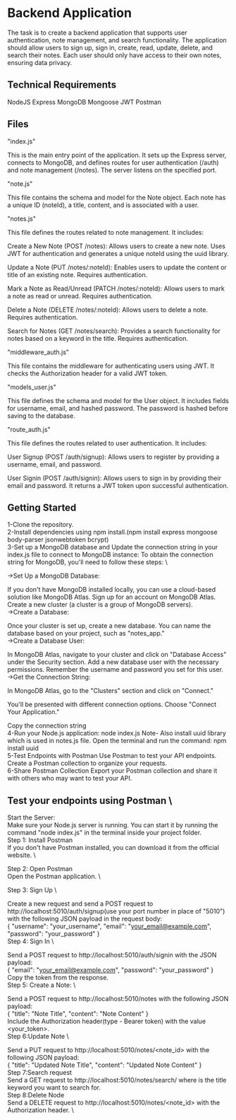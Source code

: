 
# Backend Application

The task is to create a backend application that supports user authentication, note management, and search
functionality. The application should allow users to sign up, sign in, create, read, update, delete, and search their
notes. Each user should only have access to their own notes, ensuring data privacy.


## Technical Requirements

NodeJS
Express
MongoDB
Mongoose
JWT
Postman

## Files
"index.js"

This is the main entry point of the application. It sets up the Express server, connects to MongoDB, and defines routes for user authentication (/auth) and note management (/notes). The server listens on the specified port.

"note.js"

This file contains the schema and model for the Note object. Each note has a unique ID (noteId), a title, content, and is associated with a user.

"notes.js"

This file defines the routes related to note management. It includes:

Create a New Note (POST /notes): Allows users to create a new note. Uses JWT for authentication and generates a unique noteId using the uuid library.

Update a Note (PUT /notes/:noteId): Enables users to update the content or title of an existing note. Requires authentication.

Mark a Note as Read/Unread (PATCH /notes/:noteId): Allows users to mark a note as read or unread. Requires authentication.

Delete a Note (DELETE /notes/:noteId): Allows users to delete a note. Requires authentication.

Search for Notes (GET /notes/search): Provides a search functionality for notes based on a keyword in the title. Requires authentication.

"middleware_auth.js"

This file contains the middleware for authenticating users using JWT. It checks the Authorization header for a valid JWT token.

"models_user.js"

This file defines the schema and model for the User object. It includes fields for username, email, and hashed password. The password is hashed before saving to the database.

"route_auth.js"

This file defines the routes related to user authentication. It includes:

User Signup (POST /auth/signup): Allows users to register by providing a username, email, and password.

User Signin (POST /auth/signin): Allows users to sign in by providing their email and password. It returns a JWT token upon successful authentication.
## Getting Started

1-Clone the repository.  \
2-Install dependencies using npm install.(npm install express mongoose body-parser jsonwebtoken bcrypt)  \
3-Set up a MongoDB database and Update the connection string in your index.js file to connect to MongoDB instance:
  To obtain the connection string for MongoDB, you'll need to follow these steps:  \

->Set Up a MongoDB Database:

If you don't have MongoDB installed locally, you can use a cloud-based solution like MongoDB Atlas.
Sign up for an account on MongoDB Atlas.
Create a new cluster (a cluster is a group of MongoDB servers).  \
->Create a Database:

Once your cluster is set up, create a new database.
You can name the database based on your project, such as "notes_app."  \
->Create a Database User:

In MongoDB Atlas, navigate to your cluster and click on "Database Access" under the Security section.
Add a new database user with the necessary permissions. Remember the username and password you set for this user.  \
->Get the Connection String:

In MongoDB Atlas, go to the "Clusters" section and click on "Connect."

You'll be presented with different connection options. Choose "Connect Your Application."

Copy the connection string  \
4-Run your Node.js application: node index.js
Note- Also install uuid library which is used in notes.js file.
Open the terminal and run the command: npm install uuid  \
5-Test Endpoints with Postman
Use Postman to test your API endpoints.
Create a Postman collection to organize your requests.  \
6-Share Postman Collection
Export your Postman collection and share it with others who may want to test your API.

## Test your endpoints using Postman  \
Start the Server:  \
Make sure your Node.js server is running. You can start it by running the command "node index.js" in the terminal inside your project folder.  \
Step 1: Install Postman  \
If you don't have Postman installed, you can download it from the official website.  \

Step 2: Open Postman  \
Open the Postman application.  \

Step 3: Sign Up  \

Create a new request and send a POST request to http://localhost:5010/auth/signup(use your port number in place of "5010") with the following JSON payload in the request body:  \
{
  "username": "your_username",
  "email": "your_email@example.com",
  "password": "your_password"
}  \
Step 4: Sign In  \

Send a POST request to http://localhost:5010/auth/signin with the JSON payload:   \
{
  "email": "your_email@example.com",
  "password": "your_password"
}  \
Copy the token from the response.  \
Step 5: Create a Note:  \

Send a POST request to http://localhost:5010/notes with the following JSON payload:  \
{
  "title": "Note Title",
  "content": "Note Content"
}  \
Include the Authorization header(type - Bearer token) with the value <your_token>.  \
Step 6:Update Note  \

Send a PUT request to http://localhost:5010/notes/<note_id> with the following JSON payload:  \
{
  "title": "Updated Note Title",
  "content": "Updated Note Content"
}  \
Step 7:Search request   \
Send a GET request to http://localhost:5010/notes/search/<keyword> where <keyword> is the title keyword you want to search for.  \
Step 8:Delete Node  \
Send a DELETE request to http://localhost:5010/notes/<note_id> with the Authorization header.  \



